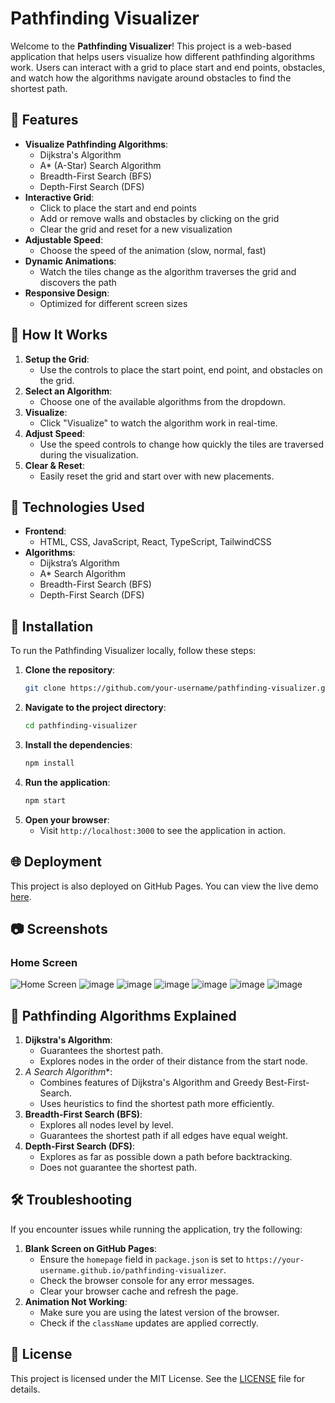 # Pathfinding Visualizer
Welcome to the **Pathfinding Visualizer**! This project is a web-based application that helps users visualize how different pathfinding algorithms work. Users can interact with a grid to place start and end points, obstacles, and watch how the algorithms navigate around obstacles to find the shortest path.

## 🚀 Features

- **Visualize Pathfinding Algorithms**:
  - Dijkstra's Algorithm
  - A* (A-Star) Search Algorithm
  - Breadth-First Search (BFS)
  - Depth-First Search (DFS)
- **Interactive Grid**:
  - Click to place the start and end points
  - Add or remove walls and obstacles by clicking on the grid
  - Clear the grid and reset for a new visualization
- **Adjustable Speed**:
  - Choose the speed of the animation (slow, normal, fast)
- **Dynamic Animations**:
  - Watch the tiles change as the algorithm traverses the grid and discovers the path
- **Responsive Design**:
  - Optimized for different screen sizes

## 📖 How It Works

1. **Setup the Grid**:
   - Use the controls to place the start point, end point, and obstacles on the grid.
2. **Select an Algorithm**:
   - Choose one of the available algorithms from the dropdown.
3. **Visualize**:
   - Click "Visualize" to watch the algorithm work in real-time.
4. **Adjust Speed**:
   - Use the speed controls to change how quickly the tiles are traversed during the visualization.
5. **Clear & Reset**:
   - Easily reset the grid and start over with new placements.

## 🧩 Technologies Used

- **Frontend**:
  - HTML, CSS, JavaScript, React, TypeScript, TailwindCSS
- **Algorithms**:
  - Dijkstra’s Algorithm
  - A* Search Algorithm
  - Breadth-First Search (BFS)
  - Depth-First Search (DFS)

## 🔧 Installation

To run the Pathfinding Visualizer locally, follow these steps:

1. **Clone the repository**:
   ```bash
   git clone https://github.com/your-username/pathfinding-visualizer.git
   ```
2. **Navigate to the project directory**:
   ```bash
   cd pathfinding-visualizer
   ```
3. **Install the dependencies**:
   ```bash
   npm install
   ```
4. **Run the application**:
   ```bash
   npm start
   ```
5. **Open your browser**:
   - Visit `http://localhost:3000` to see the application in action.

## 🌐 Deployment

This project is also deployed on GitHub Pages. You can view the live demo [here](https://ushad1998.github.io/pathfinding-visualizer).

## 📷 Screenshots

### Home Screen

![Home Screen](https://github.com/ushad1998/Pathfinding-Visualizer/blob/a3d56ed48e6e4ce35260912059edec6e496dd76f/pd%20screenshot/pf1.jpg)
![image](https://github.com/ushad1998/Pathfinding-Visualizer/blob/ee227b4a65eadc67bbd6086481777695e1ac4538/pd%20screenshot/pf2.jpg)
![image](https://github.com/ushad1998/Pathfinding-Visualizer/blob/34136263a47fe0396588aedc7a402a569b31adab/pd%20screenshot/pf3.jpg)
![image](https://github.com/ushad1998/Pathfinding-Visualizer/blob/29359c6c4bf54e341680d1d106a379c6a087f2bd/pd%20screenshot/pf4.jpg)
![image](https://github.com/ushad1998/Pathfinding-Visualizer/blob/33bdc445f0d3894c1b6515741e3d941061cfcda4/pd%20screenshot/pf5.jpg)
![image](https://github.com/ushad1998/Pathfinding-Visualizer/blob/29bf36bbd87685059c8d6099fa7c8e0b1a7dbe46/pd%20screenshot/pf6.jpg)
![image](https://github.com/ushad1998/Pathfinding-Visualizer/blob/4a209a104568c4b33e74c72ca43f65043f5e2a17/pd%20screenshot/pf7.jpg)

## 🤖 Pathfinding Algorithms Explained

1. **Dijkstra's Algorithm**:
   - Guarantees the shortest path.
   - Explores nodes in the order of their distance from the start node.
2. **A* Search Algorithm**:
   - Combines features of Dijkstra's Algorithm and Greedy Best-First-Search.
   - Uses heuristics to find the shortest path more efficiently.
3. **Breadth-First Search (BFS)**:
   - Explores all nodes level by level.
   - Guarantees the shortest path if all edges have equal weight.
4. **Depth-First Search (DFS)**:
   - Explores as far as possible down a path before backtracking.
   - Does not guarantee the shortest path.

## 🛠 Troubleshooting

If you encounter issues while running the application, try the following:

1. **Blank Screen on GitHub Pages**:
   - Ensure the `homepage` field in `package.json` is set to `https://your-username.github.io/pathfinding-visualizer`.
   - Check the browser console for any error messages.
   - Clear your browser cache and refresh the page.
2. **Animation Not Working**:
   - Make sure you are using the latest version of the browser.
   - Check if the `className` updates are applied correctly.

## 📄 License

This project is licensed under the MIT License. See the [LICENSE](./LICENSE) file for details.
